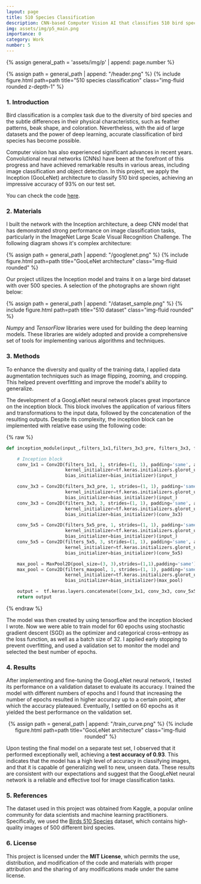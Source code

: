 ```yaml
---
layout: page
title: 510 Species Classification
description: CNN-based Computer Vision AI that classifies 510 bird species with high accuracy <b>(0.93)</b>.
img: assets/img/p5_main.png
importance: 0
category: Work
number: 5
---
```

{% assign general_path = 'assets/img/p' | append: page.number %}

<div class="row">
    <div class="col-sm mt-3 mt-md-0">
        {% assign path = general_path | append: "/header.png" %}
        {% include figure.html path=path title="510 species classification" class="img-fluid rounded z-depth-1" %}
    </div>
</div>

<a id='section1'></a>
### 1. Introduction
Bird classification is a complex task due to the diversity of bird species and the subtle differences in their physical characteristics, such as feather patterns, beak shape, and coloration. Nevertheless, with the aid of large datasets and the power of deep learning, accurate classification of bird species has become possible.

Computer vision has also experienced significant advances in recent years. Convolutional neural networks (CNNs) have been at the forefront of this progress and have achieved remarkable results in various areas, including image classification and object detection. In this project, we apply the Inception (GooLeNet) architecture to classify 510 bird species, achieving an impressive accuracy of 93% on our test set. 


You can check the code <a href="https://github.com/fbgranell/species-classifier">here</a>.

<a id='section2'></a>
### 2. Materials 

I built the network with the Inception architecture, a deep CNN model that has demonstrated strong performance on image classification tasks, particularly in the ImageNet Large Scale Visual Recognition Challenge. The following diagram shows it's complex architecture:

<div class="row">
    <div class="col-sm mt-3 mt-md-0">
        {% assign path = general_path | append: "/googlenet.png" %}
        {% include figure.html path=path title="GooLeNet architecture" class="img-fluid rounded" %}
    </div>
</div>

Our project utilizes the Inception model and trains it on a large bird dataset with over 500 species. A selection of the photographs are shown right below:

<div class="row">
    <div class="col-sm mt-3 mt-md-0">
        {% assign path = general_path | append: "/dataset_sample.png" %}
        {% include figure.html path=path title="510 dataset" class="img-fluid rounded" %}
    </div>
</div>

<em>Numpy</em> and <em>TensorFlow</em> libraries were used for building the deep learning models. These libraries are widely adopted and provide a comprehensive set of tools for implementing various algorithms and techniques.

<a id='section3'></a>
### 3. Methods 
To enhance the diversity and quality of the training data, I applied data augmentation techniques such as image flipping, zooming, and cropping. This helped prevent overfitting and improve the model's ability to generalize.

The development of a GoogLeNet neural network places great importance on the inception block. This block involves the application of various filters and transformations to the input data, followed by the concatenation of the resulting outputs. Despite its complexity, the inception block can be implemented with relative ease using the following code:

{% raw %}
```python
def inception_module(input_,filters_1x1,filters_3x3_pre, filters_3x3, filters_5x5_pre, filters_5x5, filters_maxpool, name = None):

    # Inception block
    conv_1x1 = Conv2D(filters_1x1, 1, strides=(1, 1), padding='same', activation='relu',
                      kernel_initializer=tf.keras.initializers.glorot_uniform(),
                      bias_initializer=bias_initializer)(input_)

    conv_3x3 = Conv2D(filters_3x3_pre, 1, strides=(1, 1), padding='same', activation='relu',
                      kernel_initializer=tf.keras.initializers.glorot_uniform(),
                      bias_initializer=bias_initializer)(input_)
    conv_3x3 = Conv2D(filters_3x3, 3, strides=(1, 1), padding='same', activation='relu',
                      kernel_initializer=tf.keras.initializers.glorot_uniform(),
                      bias_initializer=bias_initializer)(conv_3x3)

    conv_5x5 = Conv2D(filters_5x5_pre, 1, strides=(1, 1), padding='same', activation='relu',
                      kernel_initializer=tf.keras.initializers.glorot_uniform(),
                      bias_initializer=bias_initializer)(input_)
    conv_5x5 = Conv2D(filters_5x5, 3, strides=(1, 1), padding='same', activation='relu',
                      kernel_initializer=tf.keras.initializers.glorot_uniform(),
                      bias_initializer=bias_initializer)(conv_5x5)

    max_pool = MaxPool2D(pool_size=(3, 3),strides=(1,1),padding='same')(input_)
    max_pool = Conv2D(filters_maxpool, 1, strides=(1, 1), padding='same', activation='relu',
                      kernel_initializer=tf.keras.initializers.glorot_uniform(),
                      bias_initializer=bias_initializer)(max_pool)

    output =  tf.keras.layers.concatenate([conv_1x1, conv_3x3, conv_5x5, max_pool], axis=3, name=name)
    return output
```
{% endraw %}

The model was then created by using tensorflow and the inception blocked I wrote. Now we were able to train model for 60 epochs using stochastic gradient descent (SGD) as the optimizer and categorical cross-entropy as the loss function, as well as a batch size of 32. I applied early stopping to prevent overfitting, and used a validation set to monitor the model and selected the best number of epochs.

<a id='section4'></a>
### 4. Results 

After implementing and fine-tuning the GoogLeNet neural network, I tested its performance on a validation dataset to evaluate its accuracy. I trained the model with different numbers of epochs and I found that increasing the number of epochs resulted in higher accuracy up to a certain point, after which the accuracy plateaued. Eventually, I settled on 60 epochs as it yielded the best performance on the validation set.
<center><div class="row">
    <div class="col-sm mt-3 mt-md-0">
        {% assign path = general_path | append: "/train_curve.png" %}
        {% include figure.html path=path title="GooLeNet architecture" class="img-fluid rounded" %}
    </div>
</div></center>

Upon testing the final model on a separate test set, I observed that it performed exceptionally well, achieving a **test accuracy of 0.93**. This indicates that the model has a high level of accuracy in classifying images, and that it is capable of generalizing well to new, unseen data. These results are consistent with our expectations and suggest that the GoogLeNet neural network is a reliable and effective tool for image classification tasks.

<a id='section5'></a>
### 5. References
The dataset used in this project was obtained from Kaggle, a popular online community for data scientists and machine learning practitioners. Specifically, we used the <a href="https://www.kaggle.com/gpiosenka/100-bird-species">Birds 510 Species</a> dataset, which contains high-quality images of 500 different bird species.


<a id='section6'></a>
### 6. License
This project is licensed under the **MIT License**, which permits the use, distribution, and modification of the code and materials with proper attribution and the sharing of any modifications made under the same license.